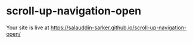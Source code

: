 # scroll-up-navigation-open
Your site is live at
https://salauddin-sarker.github.io/scroll-up-navigation-open/
